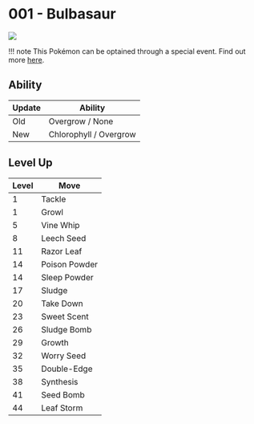# 001 - Bulbasaur
![][001]

!!! note
    This Pokémon can be optained through a special event. Find out more [here](../../../special_events/#kanto-starter).

## Ability

Update | Ability
---    | ---
Old    | Overgrow / None
New    | Chlorophyll / Overgrow

## Level Up

Level | Move
---   | ---
  1   | Tackle
  1   | Growl
  5   | Vine Whip
  8   | Leech Seed
 11   | Razor Leaf
 14   | Poison Powder
 14   | Sleep Powder
 17   | Sludge
 20   | Take Down
 23   | Sweet Scent
 26   | Sludge Bomb
 29   | Growth
 32   | Worry Seed
 35   | Double-Edge
 38   | Synthesis
 41   | Seed Bomb
 44   | Leaf Storm



[001]: ../img/pokemon/001.png
